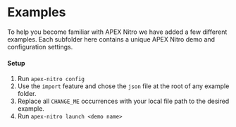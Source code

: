 # Examples

To help you become familiar with APEX Nitro we have added a few different examples. Each subfolder here contains a unique APEX Nitro demo and configuration settings.

#### Setup
1. Run `apex-nitro config`
2. Use the `import` feature and chose the `json` file at the root of any example folder.
3. Replace all `CHANGE_ME` occurrences with your local file path to the desired example.
4. Run `apex-nitro launch <demo name>`
